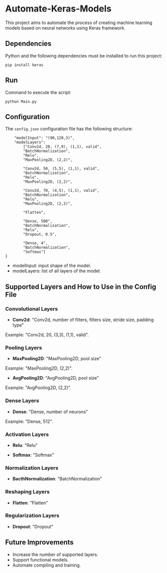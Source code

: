 # Automate-Keras-Models

This project aims to automate the process of creating machine learning models based on neural networks using Keras framework.

## Dependencies

Python and the following dependencies must be installed to run this project:

```
pip install keras
```

## Run

Command to execute the script:

```
python Main.py
```

## Configuration

The `config.json` configuration file has the following structure:

```
    "modelInput": "(90,120,3)",
    "modelLayers": 
        ["Conv2d, 20, (7,9), (1,1), valid",
        "BatchNormalization",
        "Relu",
        "MaxPooling2D, (2,2)",
        
        "Conv2d, 50, (5,5), (1,1), valid",
        "BatchNormalization",
        "Relu",
        "MaxPooling2D, (2,2)",
        
        "Conv2d, 70, (4,5), (1,1), valid",
        "BatchNormalization",
        "Relu",
        "MaxPooling2D, (2,2)",
        
        "Flatten",
        
        "Dense, 500",
        "BatchNormalization",
        "Relu",
        "Dropout, 0.5",
        
        "Dense, 4",
        "BatchNormalization",
        "Softmax"]
}
```

- modelInput: input shape of the model.
- modelLayers: list of all layers of the model.

## Supported Layers and How to Use in the Config File

### Convolutional Layers

- **Conv2d**: "Conv2d, number of filters, filters size, stride size, padding type"

Example: "Conv2d, 20, (3,3), (1,1), valid".

### Pooling Layers

- **MaxPooling2D**: "MaxPooling2D, pool size"

Example: "MaxPooling2D, (2,2)".

- **AvgPooling2D**: "AvgPooling2D, pool size"

Example: "AvgPooling2D, (2,2)".

### Dense Layers

- **Dense**: "Dense, number of neurons"

Example: "Dense, 512".

### Activation Layers

- **Relu**: "Relu"

- **Softmax**: "Softmax"

### Normalization Layers

- **BacthNormalization**: "BatchNormalization"

### Reshaping Layers

- **Flatten**: "Flatten"

### Regularization Layers

- **Dropout**: "Dropout"

## Future Improvements

- Increase the number of supported layers.
- Support functional models.
- Automate compiling and training.
